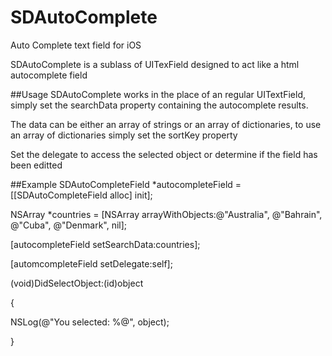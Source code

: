 SDAutoComplete
==============

Auto Complete text field for iOS

SDAutoComplete is a sublass of UITexField designed to act like a html autocomplete field

##Usage
SDAutoComplete works in the place of an regular UITextField, simply set the searchData property containing the autocomplete results.

The data can be either an array of strings or an array of dictionaries, to use an array of dictionaries simply set the sortKey property

Set the delegate to access the selected object or determine if the field has been editted

##Example
SDAutoCompleteField *autocompleteField = [[SDAutoCompleteField alloc] init];

NSArray *countries = [NSArray arrayWithObjects:@"Australia", @"Bahrain", @"Cuba", @"Denmark", nil];

[autocompleteField setSearchData:countries];

[automcompleteField setDelegate:self];

(void)DidSelectObject:(id)object

{
  
  NSLog(@"You selected: %@", object); 

}
